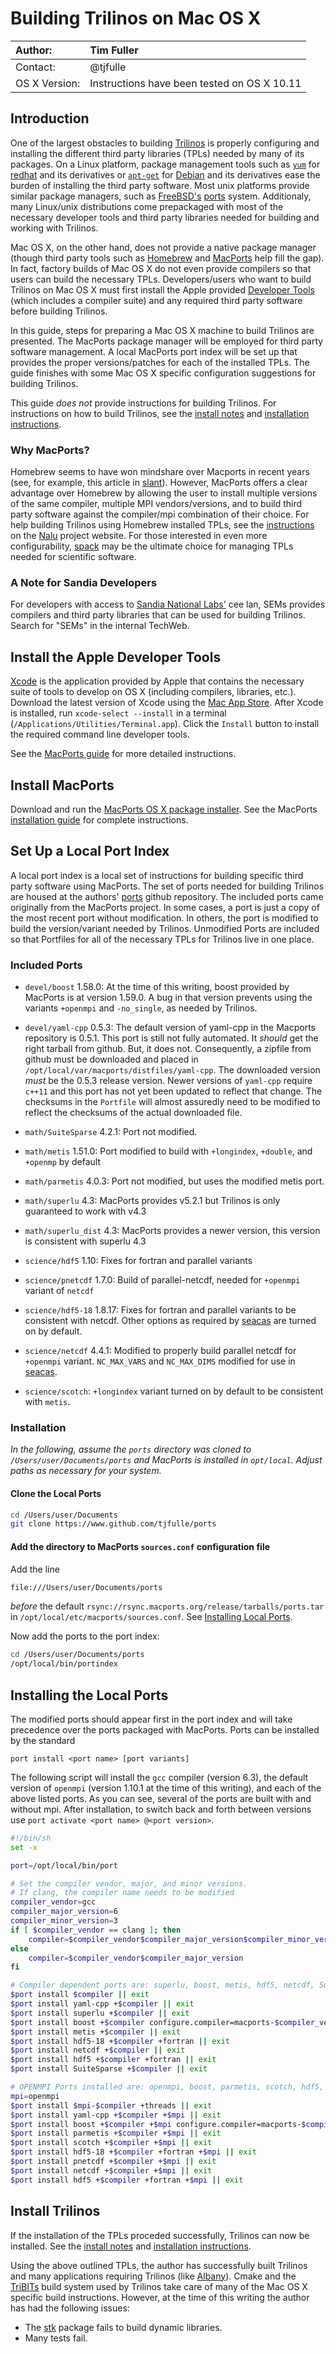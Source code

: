 # Building Trilinos on Mac OS X

| Author:  | Tim Fuller |
| :------- | :--------- |
| Contact: | @tjfulle   |
| OS X Version: | Instructions have been tested on OS X 10.11 |

## Introduction

One of the largest obstacles to building [Trilinos](https://www.github.com/trilinos/Trilinos) is properly configuring and installing the different third party libraries (TPLs) needed by many of its packages.  On a Linux platform, package management tools such as [`yum`](https://access.redhat.com/solutions/9934) for [redhat](https://access.redhat.com) and its derivatives or [`apt-get`](https://manpages.debian.org/jessie/apt/apt-get.8.en.html) for [Debian](https://debian.org) and its derivatives ease the burden of installing the third party software.  Most unix platforms provide similar package managers, such as [FreeBSD's](https://freebsd.org) [ports](https://www.freebsd.org/doc/handbook/ports.html) system.  Additionaly, many Linux/unix distributions come prepackaged with most of the necessary developer tools and third party libraries needed for building and working with Trilinos.

Mac OS X, on the other hand, does not provide a native package manager (though third party tools such as [Homebrew](https://brew.sh) and [MacPorts](https://www.macports.org) help fill the gap).  In fact, factory builds of Mac OS X do not even provide compilers so that users can build the necessary TPLs.  Developers/users who want to build Trilinos on Mac OS X must first install the Apple provided [Developer Tools](https://developer.apple.com/xcode) (which includes a compiler suite) and any required third party software before building Trilinos.

In this guide, steps for preparing a Mac OS X machine to build Trilinos are presented.  The MacPorts package manager will be employed for third party software management.  A local MacPorts port index will be set up that provides the proper versions/patches for each of the installed TPLs.  The guide finishes with some Mac OS X specific configuration suggestions for building Trilinos.

This guide *does not* provide instructions for building Trilinos.  For instructions on how to build Trilinos, see the [install notes](https://github.com/trilinos/Trilinos/blob/master/INSTALL.rst) and [installation instructions](https://trilinos.org/docs/files/TrilinosBuildReference.html).

### Why MacPorts?

Homebrew seems to have won mindshare over Macports in recent years (see, for example, this article in [slant](https://www.slant.co/topics/511/~best-mac-package-managers)).  However, MacPorts offers a clear advantage over Homebrew by allowing the user to install multiple versions of the same compiler, multiple MPI vendors/versions, and to build third party software against the compiler/mpi combination of their choice.  For help building Trilinos using Homebrew installed TPLs, see the [instructions](https://github.com/spdomin/Nalu/wiki/mac_osx) on the [Nalu](https://github.com/spdomin/Nalu) project website.  For those interested in even more configurability, [spack](https://spack.readthedocs.io/en/latest/) may be the ultimate choice for managing TPLs needed for scientific software.

### A Note for Sandia Developers

For developers with access to [Sandia National Labs'](http://www.sandia.gov) cee lan, SEMs provides compilers and third party libraries that can be used for building Trilinos.  Search for "SEMs" in the internal TechWeb.

## Install the Apple Developer Tools

[Xcode](https://developer.apple.com/xcode/) is the application provided by Apple that contains the necessary suite of tools to develop on OS X (including compilers, libraries, etc.).  Download the latest version of Xcode using the [Mac App Store](https://itunes.apple.com/us/app/xcode/id497799835).  After Xcode is installed, run `xcode-select --install` in a terminal (`/Applications/Utilities/Terminal.app`).  Click the `Install` button to install the required command line developer tools.

See the [MacPorts guide](https://guide.macports.org/chunked/installing.html#installing.xcode) for more detailed instructions.

## Install MacPorts

Download and run the [MacPorts OS X package installer](https://www.macports.org/install.php).  See the MacPorts [installation guide](https://guide.macports.org/chunked/installing.macports.html) for complete instructions.

## Set Up a Local Port Index

A local port index is a local set of instructions for building specific third party software using MacPorts.  The set of ports needed for building Trilinos are housed at the authors' [ports](https://github.com/tjfulle/ports.git) github repository.  The included ports came originally from the MacPorts project. In some cases, a port is just a copy of the most recent port without modification. In others, the port is modified to build the version/variant needed by Trilinos. Unmodified Ports are included so that Portfiles for all of the necessary TPLs for Trilinos live in one place.

### Included Ports

* `devel/boost` 1.58.0: At the time of this writing, boost provided by MacPorts is at version 1.59.0. A bug in that version prevents using the variants `+openmpi` and `-no_single`, as needed by Trilinos.
* `devel/yaml-cpp` 0.5.3: The default version of yaml-cpp in the Macports repository is 0.5.1.  This port is still not fully automated.  It *should* get the right tarball from github.  But, it does not.  Consequently, a zipfile from github must be downloaded and placed in `/opt/local/var/macports/distfiles/yaml-cpp`.  The downloaded version *must* be the 0.5.3 release version.  Newer versions of `yaml-cpp` require `c++11` and this port has not yet been updated to reflect that change.  The checksums in the `Portfile` will almost assuredly need to be modified to reflect the checksums of the actual downloaded file.

* `math/SuiteSparse` 4.2.1: Port not modified.
* `math/metis` 1.51.0: Port modified to build with `+longindex`, `+double`, and `+openmp` by default
* `math/parmetis` 4.0.3: Port not modified, but uses the modified metis port.
* `math/superlu` 4.3: MacPorts provides v5.2.1 but Trilinos is only guaranteed to work with v4.3
* `math/superlu_dist` 4.3: MacPorts provides a newer version, this version is consistent with superlu 4.3

* `science/hdf5` 1.10: Fixes for fortran and parallel variants
* `science/pnetcdf` 1.7.0: Build of parallel-netcdf, needed for `+openmpi` variant of `netcdf`
* `science/hdf5-18` 1.8.17: Fixes for fortran and parallel variants to be consistent with netcdf. Other options as required by [seacas](https://github.com/gsjaardema/seacas) are turned on by default.
* `science/netcdf` 4.4.1: Modified to properly build parallel netcdf for `+openmpi` variant.  `NC_MAX_VARS` and `NC_MAX_DIMS` modified for use in [seacas](https://github.com/gsjaardema/seacas).
* `science/scotch`: `+longindex` variant turned on by default to be consistent with `metis`.

### Installation

*In the following, assume the `ports` directory was cloned to `/Users/user/Documents/ports` and MacPorts is installed in `opt/local`. Adjust paths as necessary for your system.*

#### Clone the Local Ports

```sh
cd /Users/user/Documents
git clone https://www.github.com/tjfulle/ports
```

#### Add the directory to MacPorts `sources.conf` configuration file

Add the line

```sh
file:///Users/user/Documents/ports
```

*before* the default `rsync://rsync.macports.org/release/tarballs/ports.tar` in `/opt/local/etc/macports/sources.conf`.  See [Installing Local Ports](https://guide.macports.org/chunked/development.local-repositories.html).

Now add the ports to the port index:

```sh
cd /Users/user/Documents/ports
/opt/local/bin/portindex
```

## Installing the Local Ports

The modified ports should appear first in the port index and will take precedence over the ports packaged with MacPorts.  Ports can be installed by the standard

```
port install <port name> [port variants]
```

The following script will install the `gcc` compiler (version 6.3), the default version of `openmpi` (version 1.10.1 at the time of this writing), and each of the above listed ports.  As you can see, several of the ports are built with and without mpi.  After installation, to switch back and forth between versions use `port activate <port name> @<port version>`.

```sh
#!/bin/sh
set -x

port=/opt/local/bin/port

# Set the compiler vendor, major, and minor versions.
# If clang, the compiler name needs to be modified
compiler_vendor=gcc
compiler_major_version=6
compiler_minor_version=3
if [ $compiler_vendor == clang ]; then
    compiler=$compiler_vendor$compiler_major_version$compiler_minor_version
else
    compiler=$compiler_vendor$compiler_major_version
fi

# Compiler dependent ports are: superlu, boost, metis, hdf5, netcdf, SuiteSparse
$port install $compiler || exit
$port install yaml-cpp +$compiler || exit
$port install superlu +$compiler || exit
$port install boost +$compiler configure.compiler=macports-$compiler_vendor-$compiler_major_version || exit
$port install metis +$compiler || exit
$port install hdf5-18 +$compiler +fortran || exit
$port install netcdf +$compiler || exit
$port install hdf5 +$compiler +fortran || exit
$port install SuiteSparse +$compiler || exit

# OPENMPI Ports installed are: openmpi, boost, parmetis, scotch, hdf5, pnetcdf, netcdf
mpi=openmpi
$port install $mpi-$compiler +threads || exit
$port install yaml-cpp +$compiler +$mpi || exit
$port install boost +$compiler +$mpi configure.compiler=macports-$compiler_vendor-$compiler_major_version configure.mpi=$mpi-$compiler-fortran || exit
$port install parmetis +$compiler +$mpi || exit
$port install scotch +$compiler +$mpi || exit
$port install hdf5-18 +$compiler +fortran +$mpi || exit
$port install pnetcdf +$compiler +$mpi || exit
$port install netcdf +$compiler +$mpi || exit
$port install hdf5 +$compiler +fortran +$mpi || exit
```

## Install Trilinos

If the installation of the TPLs proceded successfully, Trilinos can now be installed.  See the [install notes](https://github.com/trilinos/Trilinos/blob/master/INSTALL.rst) and [installation instructions](https://trilinos.org/docs/files/TrilinosBuildReference.html).

Using the above outlined TPLs, the author has successfully built Trilinos and many applications requiring Trilinos (like [Albany](https://github.com/gahansen/Albany)).  Cmake and the [TriBITs](https://tribits.org) build system used by Trilinos take care of many of the Mac OS X specific build instructions.  However, at the time of this writing the author has had the following issues:

- The [stk](https://trilinos.org/packages/stk/) package fails to build dynamic libraries.
- Many tests fail.
